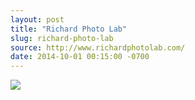 ```yaml
---
layout: post
title: "Richard Photo Lab"
slug: richard-photo-lab
source: http://www.richardphotolab.com/
date: 2014-10-01 00:15:00 -0700
---
```


<img src="{{ site.url }}/assets/img/screenshots/richard-photo-lab.jpg">
